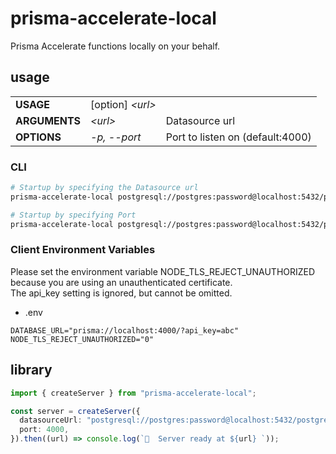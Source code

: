 # prisma-accelerate-local

Prisma Accelerate functions locally on your behalf.

## usage

|               |                   |                                  |
| ------------- | ----------------- | -------------------------------- |
| **USAGE**     | [option] _\<url>_ |                                  |
| **ARGUMENTS** | _\<url>_          | Datasource url                   |
| **OPTIONS**   | _-p, --port_      | Port to listen on (default:4000) |

### CLI

```sh
# Startup by specifying the Datasource url
prisma-accelerate-local postgresql://postgres:password@localhost:5432/postgres

# Startup by specifying Port
prisma-accelerate-local postgresql://postgres:password@localhost:5432/postgres -p 8000
```

### Client Environment Variables

Please set the environment variable NODE_TLS_REJECT_UNAUTHORIZED because you are using an unauthenticated certificate.  
The api_key setting is ignored, but cannot be omitted.

- .env

```env
DATABASE_URL="prisma://localhost:4000/?api_key=abc"
NODE_TLS_REJECT_UNAUTHORIZED="0"
```

## library

```ts
import { createServer } from "prisma-accelerate-local";

const server = createServer({
  datasourceUrl: "postgresql://postgres:password@localhost:5432/postgres",
  port: 4000,
}).then((url) => console.log(`🚀  Server ready at ${url} `));
```
